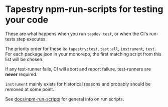 # Tapestry npm-run-scripts for testing your code

These are what happens when you run `tapdev test`, or when the CI's run-tests step executes.

The priority order for these is:  `tapestry:test`, `test:all`, `instrument`, `test`. For each package.json in your monorepo, the first matching script from this list will be chosen.

If any test-runner fails, CI will abort and report failure. test-runners are **never** required.

`instrument` mainly exists for historical reasons and probably should be removed at some point.

See [docs/npm-run-scripts](../npm-run-scripts.md) for general info on run scripts.
